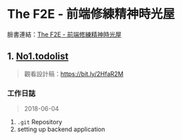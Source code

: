 The F2E - 前端修練精神時光屋
===
臉書連結：[The F2E - 前端修練精神時光屋](https://www.facebook.com/groups/173311386703334/?ref=group_header)

## 1. [No1.todolist](https://www.facebook.com/groups/173311386703334/permalink/179453469422459/)

> 觀看設計稿：https://bit.ly/2HfaR2M

### 工作日誌

> 2018-06-04

1. `.git` Repository
2. setting up backend application
